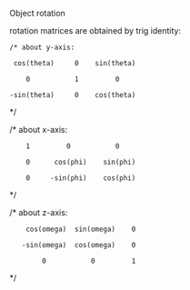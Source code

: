 Object rotation

rotation matrices are obtained by trig identity:

	/* about y-axis:

     cos(theta)     0    sin(theta)
     
        0           1         0
        
    -sin(theta)     0    cos(theta)

  */

  /* about x-axis:

        1         0           0

        0      cos(phi)    sin(phi)

        0     -sin(phi)    cos(phi)

  */

  /* about z-axis:

        cos(omega)  sin(omega)    0

       -sin(omega)  cos(omega)    0

            0           0         1

  */


